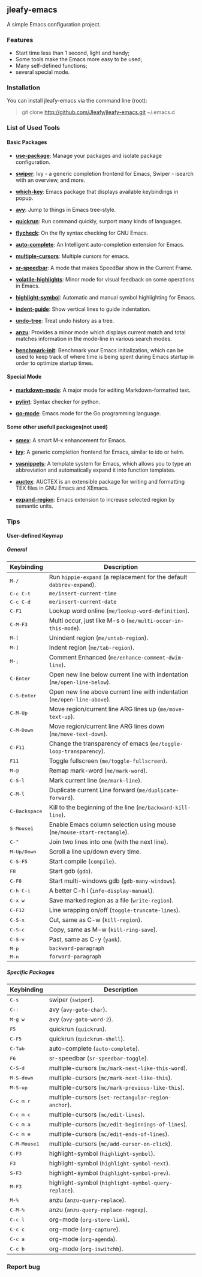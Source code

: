 ## jleafy-emacs

A simple Emacs configuration project.

### Features

- Start time less than 1 second, light and handy;
- Some tools make the Emacs more easy to be used;
- Many self-defined functions;
- several special mode.

### Installation

You can install jleafy-emacs via the command line (root):

> git clone http://github.com/Jleafy/jleafy-emacs.git ~/.emacs.d

### List of Used Tools

#### Basic Packages

- [**use-package**](https://github.com/jwiegley/use-package): Manage your packages and isolate package configuration.

- [**swiper**](https://github.com/abo-abo/swiper): Ivy - a generic completion frontend for Emacs, Swiper - isearch with an overview, and more.

- [**which-key**](https://github.com/justbur/emacs-which-key#which-key): Emacs package that displays available keybindings in popup.

- [**avy**](https://github.com/abo-abo/avy): Jump to things in Emacs tree-style.

- [**quickrun**](https://github.com/syohex/emacs-quickrun): Run command quickly, surport many kinds of languages.

- [**flycheck**](https://github.com/flycheck/flycheck/): On the fly syntax checking for GNU Emacs.

- [**auto-complete**](https://github.com/auto-complete/auto-complete): An Intelligent auto-completion extension for Emacs.

- [**multiple-cursors**](https://github.com/magnars/multiple-cursors.el): Multiple cursors for emacs.

- [**sr-speedbar**](https://github.com/emacsmirror/emacswiki.org/blob/master/sr-speedbar.el): A mode that makes SpeedBar show in the Current Frame.

- [**volatile-highlights**](https://github.com/k-talo/volatile-highlights.el): Minor mode for visual feedback on some operations in Emacs.

- [**highlight-symbol**](https://github.com/nschum/highlight-symbol.el): Automatic and manual symbol highlighting for Emacs.

- [**indent-guide**](https://github.com/zk-phi/indent-guide): Show vertical lines to guide indentation.

- [**undo-tree**](https://github.com/emacsmirror/undo-tree): Treat undo history as a tree.

- [**anzu**](https://github.com/syohex/emacs-anzu): Provides a minor mode which displays current match and total matches information in the mode-line in various search modes.

- [**benchmark-init**](https://github.com/dholm/benchmark-init-el): Benchmark your Emacs initialization, which can be used to keep track of where time is being spent during Emacs startup in order to optimize startup times.

#### Special Mode

- [**markdown-mode**](https://github.com/defunkt/markdown-mode): A major mode for editing Markdown-formatted text.

- [**pylint**](https://www.pylint.org/): Syntax checker for python.

- [**go-mode**](https://github.com/dominikh/go-mode.el): Emacs mode for the Go programming language.

#### Some other usefull packages(not used)

- [**smex**](https://github.com/nonsequitur/smex): A smart M-x enhancement for Emacs.

- [**ivy**](https://github.com/abo-abo/swiper): A generic completion frontend for Emacs, similar to ido or helm.

- [**yasnippets**](https://github.com/joaotavora/yasnippet): A template system for Emacs, which allows you to type an abbreviation and automatically expand it into function templates.

- [**auctex**](http://www.gnu.org/software/auctex/): AUCTEX is an extensible package for writing and formatting TEX files in GNU Emacs and XEmacs.

- [**expand-region**](https://github.com/magnars/expand-region.el): Emacs extension to increase selected region by semantic units.

### Tips

#### User-defined Keymap

##### General

Keybinding             | Description
-----------------------|------------------------------------------------------------
<kbd>M-/</kbd>         | Run `hippie-expand` (a replacement for the default `dabbrev-expand`).
<kbd>C-c C-t</kbd>     | `me/insert-current-time`
<kbd>C-c C-d</kbd>     | `me/insert-current-date`
<kbd>C-F1</kbd>        | Lookup word online (`me/lookup-word-definition`).
<kbd>C-M-F3</kbd>      | Multi occur, just like M-s o (`me/multi-occur-in-this-mode`).
<kbd>M-[</kbd>         | Unindent region (`me/untab-region`).
<kbd>M-]</kbd>         | Indent region (`me/tab-region`).
<kbd>M-;</kbd>         | Comment Enhanced (`me/enhance-comment-dwim-line`).
<kbd>C-Enter</kbd>     | Open new line below current line with indentation (`me/open-line-below`).
<kbd>C-S-Enter</kbd>   | Open new line above current line with indentation (`me/open-line-above`).
<kbd>C-M-Up</kbd>      | Move region/current line ARG lines up (`me/move-text-up`).
<kbd>C-M-Down</kbd>    | Move region/current line ARG lines down (`me/move-text-down`).
<kbd>C-F11</kbd>       | Change the transparency of emacs (`me/toggle-loop-transparency`).
<kbd>F11</kbd>         | Toggle fullscreen (`me/toggle-fullscreen`).
<kbd>M-@</kbd>         | Remap mark-word (`me/mark-word`).
<kbd>C-S-l</kbd>       | Mark current line (`me/mark-line`).
<kbd>C-M-l</kbd>       | Duplicate current Line forward (`me/duplicate-forward`).
<kbd>C-Backspace</kbd> | Kill to the beginning of the line (`me/backward-kill-line`).
<kbd>S-Mouse1</kbd>    | Enable Emacs column selection using mouse (`me/mouse-start-rectangle`).
<kbd>C-^</kbd>         | Join two lines into one (with the next line).
<kbd>M-Up/Down</kbd>   | Scroll a line up/down every time.
<kbd>C-S-F5</kbd>      | Start compile (`compile`).
<kbd>F8</kbd>          | Start gdb (`gdb`).
<kbd>C-F8</kbd>        | Start multi-windows gdb (`gdb-many-windows`).
<kbd>C-h C-i</kbd>     | A better C-h i (`info-display-manual`).
<kbd>C-x w</kbd>       | Save marked region as a file (`write-region`).
<kbd>C-F12</kbd>       | Line wrapping on/off (`toggle-truncate-lines`).
<kbd>C-S-x</kbd>       | Cut, same as C-w (`kill-region`).
<kbd>C-S-c</kbd>       | Copy, same as M-w (`kill-ring-save`).
<kbd>C-S-v</kbd>       | Past, same as C-y (`yank`).
<kbd>M-p</kbd>         | `backward-paragraph`
<kbd>M-n</kbd>         | `forward-paragraph`

##### Specific Packages

Keybinding             | Description
-----------------------|------------------------------------------------------------
<kbd>C-s</kbd>         | swiper (`swiper`).
<kbd>C-:</kbd>         | avy (`avy-goto-char`).
<kbd>M-g w</kbd>       | avy (`avy-goto-word-2`).
<kbd>F5</kbd>          | quickrun (`quickrun`).
<kbd>C-F5</kbd>        | quickrun (`quickrun-shell`).
<kbd>C-Tab</kbd>       | auto-complete (`auto-complete`).
<kbd>F6</kbd>          | sr-speedbar (`sr-speedbar-toggle`).
<kbd>C-S-d</kbd>       | multiple-cursors (`mc/mark-next-like-this-word`).
<kbd>M-S-down</kbd>    | multiple-cursors (`mc/mark-next-like-this`).
<kbd>M-S-up</kbd>      | multiple-cursors (`mc/mark-previous-like-this`).
<kbd>C-c m r</kbd>     | multiple-cursors (`set-rectangular-region-anchor`).
<kbd>C-c m c</kbd>     | multiple-cursors (`mc/edit-lines`).
<kbd>C-c m a</kbd>     | multiple-cursors (`mc/edit-beginnings-of-lines`).
<kbd>C-c m e</kbd>     | multiple-cursors (`mc/edit-ends-of-lines`).
<kbd>C-M-Mouse1</kbd>  | multiple-cursors (`mc/add-cursor-on-click`).
<kbd>C-F3</kbd>        | highlight-symbol (`highlight-symbol`).
<kbd>F3</kbd>          | highlight-symbol (`highlight-symbol-next`).
<kbd>S-F3</kbd>        | highlight-symbol (`highlight-symbol-prev`).
<kbd>M-F3</kbd>        | highlight-symbol (`highlight-symbol-query-replace`).
<kbd>M-%</kbd>         | anzu (`anzu-query-replace`).
<kbd>C-M-%</kbd>       | anzu (`anzu-query-replace-regexp`).
<kbd>C-c l</kbd>       | org-mode (`org-store-link`).
<kbd>C-c c</kbd>       | org-mode (`org-capture`).
<kbd>C-c a</kbd>       | org-mode (`org-agenda`).
<kbd>C-c b</kbd>       | org-mode (`org-iswitchb`).


### Report bug
